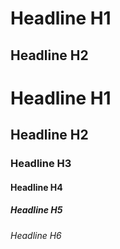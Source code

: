 Headline H1
===========

Headline H2
----------------

# Headline H1
## Headline H2
### Headline H3
#### Headline H4
##### Headline H5
###### Headline H6
